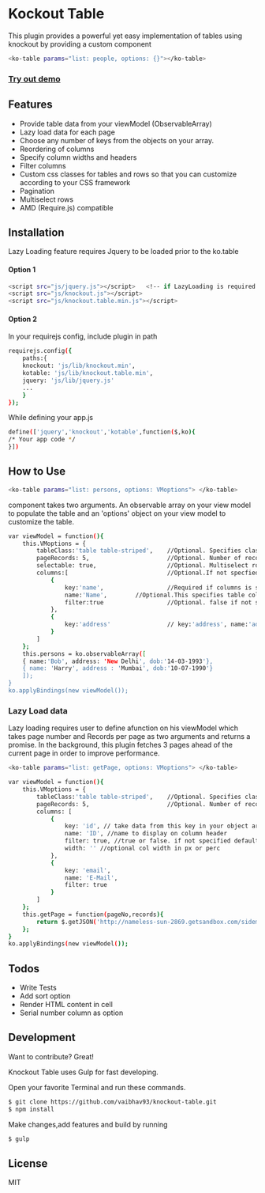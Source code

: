 # Kockout Table

This plugin provides a powerful yet easy implementation of tables using knockout by providing a custom component
```sh
<ko-table params="list: people, options: {}"></ko-table>
```

### [Try out demo](http://vaibhav93.github.io/knockout-table/)
## Features
  - Provide table data from your viewModel (ObservableArray)
  - Lazy load data for each page
  - Choose any number of keys from the objects on your array.
  - Reordering of columns
  - Specify column widths and headers
  - Filter columns
  - Custom css classes for tables and rows so that you can customize according to your CSS framework
  - Pagination
  - Multiselect rows
  - AMD (Require.js) compatible

## Installation
Lazy Loading feature requires Jquery to be loaded prior to the ko.table
#### Option 1
```sh
<script src="js/jquery.js"></script>   <!-- if LazyLoading is required -->
<script src="js/knockout.js"></script> 
<script src="js/knockout.table.min.js"></script> 
```
#### Option 2
In your requirejs config, include plugin in path
```sh
requirejs.config({
    paths:{
    knockout: 'js/lib/knockout.min',
    kotable: 'js/lib/knockout.table.min',
    jquery: 'js/lib/jquery.js'
    ...
    }
});
```
While defining your app.js
```sh
define(['jquery','knockout','kotable',function($,ko){
/* Your app code */
}])
```
## How to Use
```sh
<ko-table params="list: persons, options: VMoptions"> </ko-table> 
```
<ko-table> component takes two arguments. An observable array on your view model to populate the table and an 'options' object on your view model to customize the table.
```sh
var viewModel = function(){
    this.VMoptions = {
        tableClass:'table table-striped',    //Optional. Specifies class for <table> tag
        pageRecords: 5,                      //Optional. Number of records per page.
        selectable: true,                    //Optional. Multiselect rows. Defaults to false
        columns:[                            //Optional.If not specfied all keys in your data will appear on table.
            { 
                key:'name',                  //Required if columns is specified.
                name:'Name',        //Optional.This specifies table column header. If not given,key becomes header
                filter:true                  //Optional. false if not specified.
            },
            { 
                key:'address'                // key:'address', name:'address', filter:false
            }
        ]
    };
    this.persons = ko.observableArray([
    { name:'Bob', address: 'New Delhi', dob:'14-03-1993'},
    { name: 'Harry', address : 'Mumbai', dob:'10-07-1990'}
    ]);
}
ko.applyBindings(new viewModel());
```
### Lazy Load data
Lazy loading requires user to define afunction on his viewModel which takes page number and Records per page as two arguments and returns a promise. In the background, this plugin fetches 3 pages ahead of the current page in order to improve performance.
```sh
<ko-table params="list: getPage, options: VMoptions"> </ko-table> 
```
```sh
var viewModel = function(){
    this.VMoptions = {
        tableClass:'table table-striped',    //Optional. Specifies class for <table> tag
        pageRecords: 5,                      //Optional. Number of records per page. 
        columns: [
            {
                key: 'id', // take data from this key in your object array
                name: 'ID', //name to display on column header
                filter: true, //true or false. if not specified default:false
                width: '' //optional col width in px or perc
            },
            {
                key: 'email',
                name: 'E-Mail',
                filter: true
            }
        ]
    };
    this.getPage = function(pageNo,records){
        return $.getJSON('http://nameless-sun-2869.getsandbox.com/sidemenu?pageNo='+pageNo+'&records='+records);
    };
}
ko.applyBindings(new viewModel());
```

## Todos

 - Write Tests
 - Add sort option
 - Render HTML content in cell
 - Serial number column as option

## Development

Want to contribute? Great!

Knockout Table uses Gulp for fast developing.

Open your favorite Terminal and run these commands.

```sh
$ git clone https://github.com/vaibhav93/knockout-table.git
$ npm install
```
Make changes,add features and build by running
```sh
$ gulp
```
License
----
MIT